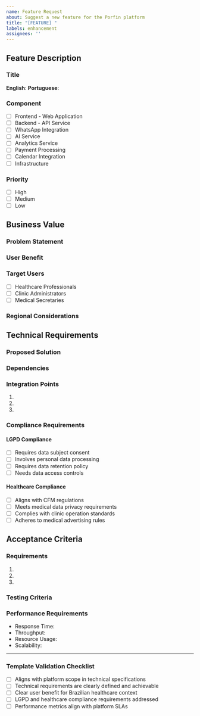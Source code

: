 ```yaml
---
name: Feature Request
about: Suggest a new feature for the Porfin platform
title: "[FEATURE] "
labels: enhancement
assignees: ''
---
```


## Feature Description

### Title
<!-- Provide feature title in both languages -->
**English**: 
**Portuguese**: 

### Component
<!-- Select the primary component this feature affects -->
- [ ] Frontend - Web Application
- [ ] Backend - API Service
- [ ] WhatsApp Integration
- [ ] AI Service
- [ ] Analytics Service
- [ ] Payment Processing
- [ ] Calendar Integration
- [ ] Infrastructure

### Priority
<!-- Select one priority level -->
- [ ] High
- [ ] Medium
- [ ] Low

## Business Value

### Problem Statement
<!-- Describe the problem this feature solves in Brazilian healthcare context -->

### User Benefit
<!-- Explain how this benefits Brazilian healthcare providers -->

### Target Users
<!-- Select all applicable user groups -->
- [ ] Healthcare Professionals
- [ ] Clinic Administrators
- [ ] Medical Secretaries

### Regional Considerations
<!-- Detail specific Brazilian market/cultural considerations -->

## Technical Requirements

### Proposed Solution
<!-- Provide technical approach and implementation details -->

### Dependencies
<!-- List technical dependencies or prerequisites -->

### Integration Points
<!-- List systems or services requiring integration -->
1. 
2. 
3. 

### Compliance Requirements
<!-- Check all applicable compliance requirements -->
#### LGPD Compliance
- [ ] Requires data subject consent
- [ ] Involves personal data processing
- [ ] Requires data retention policy
- [ ] Needs data access controls

#### Healthcare Compliance
- [ ] Aligns with CFM regulations
- [ ] Meets medical data privacy requirements
- [ ] Complies with clinic operation standards
- [ ] Adheres to medical advertising rules

## Acceptance Criteria

### Requirements
<!-- List specific requirements that must be met -->
1. 
2. 
3. 

### Testing Criteria
<!-- Detail how to verify the feature -->

### Performance Requirements
<!-- Specify performance expectations and metrics -->
- Response Time: 
- Throughput: 
- Resource Usage: 
- Scalability: 

---

### Template Validation Checklist
<!-- Ensure the feature request meets all validation criteria -->
- [ ] Aligns with platform scope in technical specifications
- [ ] Technical requirements are clearly defined and achievable
- [ ] Clear user benefit for Brazilian healthcare context
- [ ] LGPD and healthcare compliance requirements addressed
- [ ] Performance metrics align with platform SLAs